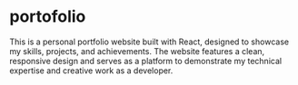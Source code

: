 # portofolio
This is a personal portfolio website built with React, designed to showcase my skills, projects, and achievements. The website features a clean, responsive design and serves as a platform to demonstrate my technical expertise and creative work as a developer.
